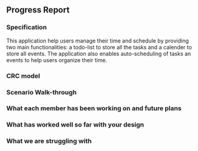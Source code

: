 ## Progress Report

### Specification
This application help users manage their time and schedule by providing
two main functionalities: a todo-list to store all the tasks and a calender 
to store all events. The application also enables auto-scheduling of tasks
an events to help users organize their time.

### CRC model

### Scenario Walk-through

### What each member has been working on and future plans

### What has worked well so far with your design

### What we are struggling with
